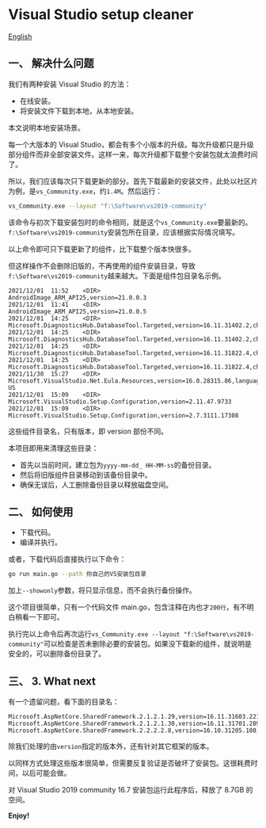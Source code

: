 # Visual Studio setup cleaner

[English](readme.md)

## 一、 解决什么问题

我们有两种安装 Visual Studio 的方法：

- 在线安装。
- 将安装文件下载到本地，从本地安装。

本文说明本地安装场景。

每一个大版本的 Visual Studio，都会有多个小版本的升级。每次升级都只是升级部分组件而非全部安装文件。这样一来，每次升级都下载整个安装包就太浪费时间了。

所以，我们应该每次只下载更新的部分。首先下载最新的安装文件，此处以社区片为例，是`vs_Community.exe`，约`1.4M`。然后运行：

```bash
vs_Community.exe --layout "f:\Software\vs2019-community"
```

该命令与初次下载安装包时的命令相同，就是这个`vs_Community.exe`要最新的。`f:\Software\vs2019-community`安装包所在目录，应该根据实际情况填写。

以上命令即可只下载更新了的组件，比下载整个版本快很多。

但这样操作不会删除旧版的，不再使用的组件安装目录，导致`f:\Software\vs2019-community`越来越大。下面是组件包目录名示例。

```text
2021/12/01  11:52    <DIR>          AndroidImage_ARM_API25,version=21.0.0.3
2021/12/01  11:41    <DIR>          AndroidImage_ARM_API25,version=21.0.0.5
2021/12/01  14:25    <DIR>          Microsoft.DiagnosticsHub.DatabaseTool.Targeted,version=16.11.31402.2,chip=x64
2021/12/01  14:25    <DIR>          Microsoft.DiagnosticsHub.DatabaseTool.Targeted,version=16.11.31402.2,chip=x86
2021/12/01  14:25    <DIR>          Microsoft.DiagnosticsHub.DatabaseTool.Targeted,version=16.11.31822.4,chip=x64
2021/12/01  14:25    <DIR>          Microsoft.DiagnosticsHub.DatabaseTool.Targeted,version=16.11.31822.4,chip=x86
2021/11/30  15:27    <DIR>          Microsoft.VisualStudio.Net.Eula.Resources,version=16.0.28315.86,language=en-US
2021/12/01  15:09    <DIR>          Microsoft.VisualStudio.Setup.Configuration,version=2.11.47.9733
2021/12/01  15:09    <DIR>          Microsoft.VisualStudio.Setup.Configuration,version=2.7.3111.17308
```

这些组件目录名，只有版本，即 version 部份不同。

本项目即用来清理这些目录：

- 首先以当前时间，建立包为`yyyy-mm-dd_ HH-MM-ss`的备份目录。
- 然后将旧版组件目录移动到该备份目录中。
- 确保无误后，人工删除备份目录以释放磁盘空间。

## 二、 如何使用

- 下载代码。
- 编译并执行。

或者，下载代码后直接执行以下命令：

```bash
go run main.go --path 你自己的VS安装包目录
```

加上`--showonly`参数，将只显示信息，而不会执行备份操作。

这个项目很简单，只有一个代码文件 main.go，包含注释在内也才`200行`，有不明白稍看一下即可。

执行完以上命令后再次运行`vs_Community.exe --layout "f:\Software\vs2019-community"`可以检查是否未删除必要的安装包。如果没下载新的组件，就说明是安全的，可以删除备份目录了。

## 三、 3. What next

有一个遗留问题，看下面的目录名：

```text
Microsoft.AspNetCore.SharedFramework.2.1.2.1.29,version=16.11.31603.221,chip=x64
Microsoft.AspNetCore.SharedFramework.2.1.2.1.30,version=16.11.31701.289,chip=x64
Microsoft.AspNetCore.SharedFramework.2.2.2.2.8,version=16.10.31205.180,chip=x64
```

除我们处理的由`version`指定的版本外，还有针对其它框架的版本。

以同样方式处理这些版本很简单，但需要反复验证是否破坏了安装包。这很耗费时间，以后可能会做。

对 Visual Studio 2019 community 16.7 安装包运行此程序后，释放了 8.7GB 的空间。

**Enjoy!**
